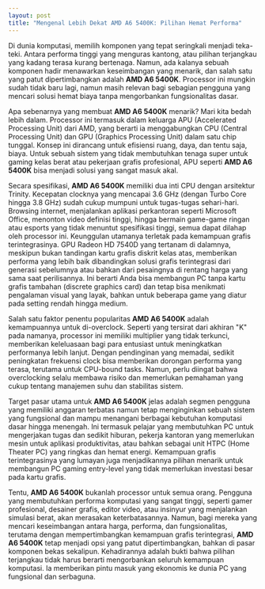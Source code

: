 ```yaml
---
layout: post
title: "Mengenal Lebih Dekat AMD A6 5400K: Pilihan Hemat Performa"
---
```


Di dunia komputasi, memilih komponen yang tepat seringkali menjadi teka-teki. Antara performa tinggi yang menguras kantong, atau pilihan terjangkau yang kadang terasa kurang bertenaga. Namun, ada kalanya sebuah komponen hadir menawarkan keseimbangan yang menarik, dan salah satu yang patut dipertimbangkan adalah **AMD A6 5400K**. Processor ini mungkin sudah tidak baru lagi, namun masih relevan bagi sebagian pengguna yang mencari solusi hemat biaya tanpa mengorbankan fungsionalitas dasar.

Apa sebenarnya yang membuat **AMD A6 5400K** menarik? Mari kita bedah lebih dalam. Processor ini termasuk dalam keluarga APU (Accelerated Processing Unit) dari AMD, yang berarti ia menggabungkan CPU (Central Processing Unit) dan GPU (Graphics Processing Unit) dalam satu chip tunggal. Konsep ini dirancang untuk efisiensi ruang, daya, dan tentu saja, biaya. Untuk sebuah sistem yang tidak membutuhkan tenaga super untuk gaming kelas berat atau pekerjaan grafis profesional, APU seperti **AMD A6 5400K** bisa menjadi solusi yang sangat masuk akal.

Secara spesifikasi, **AMD A6 5400K** memiliki dua inti CPU dengan arsitektur Trinity. Kecepatan clocknya yang mencapai 3.6 GHz (dengan Turbo Core hingga 3.8 GHz) sudah cukup mumpuni untuk tugas-tugas sehari-hari. Browsing internet, menjalankan aplikasi perkantoran seperti Microsoft Office, menonton video definisi tinggi, hingga bermain game-game ringan atau esports yang tidak menuntut spesifikasi tinggi, semua dapat dilahap oleh processor ini. Keunggulan utamanya terletak pada kemampuan grafis terintegrasinya. GPU Radeon HD 7540D yang tertanam di dalamnya, meskipun bukan tandingan kartu grafis diskrit kelas atas, memberikan performa yang lebih baik dibandingkan solusi grafis terintegrasi dari generasi sebelumnya atau bahkan dari pesaingnya di rentang harga yang sama saat perilisannya. Ini berarti Anda bisa membangun PC tanpa kartu grafis tambahan (discrete graphics card) dan tetap bisa menikmati pengalaman visual yang layak, bahkan untuk beberapa game yang diatur pada setting rendah hingga medium.

Salah satu faktor penentu popularitas **AMD A6 5400K** adalah kemampuannya untuk di-overclock. Seperti yang tersirat dari akhiran "K" pada namanya, processor ini memiliki multiplier yang tidak terkunci, memberikan keleluasaan bagi para entusiast untuk meningkatkan performanya lebih lanjut. Dengan pendinginan yang memadai, sedikit peningkatan frekuensi clock bisa memberikan dorongan performa yang terasa, terutama untuk CPU-bound tasks. Namun, perlu diingat bahwa overclocking selalu membawa risiko dan memerlukan pemahaman yang cukup tentang manajemen suhu dan stabilitas sistem.

Target pasar utama untuk **AMD A6 5400K** jelas adalah segmen pengguna yang memiliki anggaran terbatas namun tetap menginginkan sebuah sistem yang fungsional dan mampu menangani berbagai kebutuhan komputasi dasar hingga menengah. Ini termasuk pelajar yang membutuhkan PC untuk mengerjakan tugas dan sedikit hiburan, pekerja kantoran yang memerlukan mesin untuk aplikasi produktivitas, atau bahkan sebagai unit HTPC (Home Theater PC) yang ringkas dan hemat energi. Kemampuan grafis terintegrasinya yang lumayan juga menjadikannya pilihan menarik untuk membangun PC gaming entry-level yang tidak memerlukan investasi besar pada kartu grafis.

Tentu, **AMD A6 5400K** bukanlah processor untuk semua orang. Pengguna yang membutuhkan performa komputasi yang sangat tinggi, seperti gamer profesional, desainer grafis, editor video, atau insinyur yang menjalankan simulasi berat, akan merasakan keterbatasannya. Namun, bagi mereka yang mencari keseimbangan antara harga, performa, dan fungsionalitas, terutama dengan mempertimbangkan kemampuan grafis terintegrasi, **AMD A6 5400K** tetap menjadi opsi yang patut dipertimbangkan, bahkan di pasar komponen bekas sekalipun. Kehadirannya adalah bukti bahwa pilihan terjangkau tidak harus berarti mengorbankan seluruh kemampuan komputasi. Ia memberikan pintu masuk yang ekonomis ke dunia PC yang fungsional dan serbaguna.
